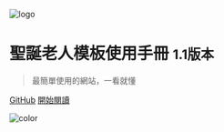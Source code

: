 <!-- _coverpage.md -->

![logo](_image/logo.png)

# 聖誕老人模板使用手冊 <small>1.1版本</small>

> 最簡單使用的網站，一看就懂

[GitHub](https://github.com/HelloSanta/template-docs)
[開始閱讀](#聖誕老人模板使用手冊)

<!-- 背景色 -->
![color](#fafafa)